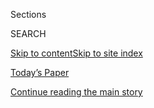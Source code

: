 <div id="app">

<div>

<div class="NYTAppHideMasthead css-zz1s19 e1suatyy0">

<div class="section css-ui9rw0 e1suatyy2">

<div class="css-11hrj97 er09x8g0">

<div class="css-6n7j50">

</div>

<span class="css-1dv1kvn">Sections</span>

<div class="css-10488qs">

<span class="css-1dv1kvn">SEARCH</span>

</div>

[Skip to content](#site-content)[Skip to site
index](#site-index)

</div>

<div class="css-10698na e1huz5gh0">

</div>

</div>

<div id="masthead-bar-one" class="section hasLinks css-15hmgas e1csuq9d3">

<div class="css-uqyvli e1csuq9d0">

</div>

<div class="css-1uqjmks e1csuq9d1">

</div>

<div class="css-9e9ivx">

[](https://myaccount.nytimes3xbfgragh.onion/auth/login?response_type=cookie&client_id=vi)

</div>

<div class="css-1bvtpon e1csuq9d2">

[Today’s Paper](https://www.nytimes3xbfgragh.onion/section/todayspaper)

</div>

</div>

</div>

</div>

<div data-aria-hidden="false">

<div id="site-content" data-role="main">

<div class="css-1ffjgkm">

</div>

<div id="top-wrapper" class="css-15p45cc eaca97t0" type="top">

<div id="top-slug" class="css-19x0jxb eaca97t1" hidden="">

Advertisement

</div>

[Continue reading the main
story](#after-top)

<div class="ad top-wrapper" style="text-align:center;height:100%;display:block;min-height:90px">

<div id="top" class="place-ad" data-position="top" data-size-key="top">

</div>

</div>

<div id="after-top">

</div>

</div>

<div id="collection-magazine-index-20170716" class="section css-15h4p1b e9abtgs0">

<div class="css-1j21atc e1svk9qx1">

<div class="css-fmiefx e1svk9qx2">

<div class="css-1hk7r2m eu54l5x0">

<div id="sponsor-wrapper" class="css-7a1pgi eaca97t0" type="sponsor" hidden="">

<div id="sponsor-slug" class="css-1l4mleb eaca97t1" hidden="">

Supported by

</div>

[Continue reading the main
story](#after-sponsor)

<div id="sponsor" class="ad sponsor-wrapper" style="text-align:left;height:100%;display:block">

</div>

<div id="after-sponsor">

</div>

</div>

</div>

### <span class="css-15smmd5 ezz4tcd1">[Magazine](/section/magazine)</span>

</div>

<div class="css-nfcc9b e1svk9qx3">

<div class="css-vl9dhg e1svk9qx5">

<div class="css-1nrhkj6 e1svk9qx6">

# The 7.16.2017 Issue

<div class="follow-button-placeholder" data-collection-id="">

</div>

</div>

</div>

</div>

</div>

<div class="css-4svvz1 ekkqrpp0">

<div id="collection-highlights-container" class="section css-18l1u7x e46isfb1">

<div class="template-1 css-gfgt40 ekkqrpp1">

## Highlights

1.  ![<span class="css-13wzayb e1oaj3zl2"><span class="css-1dv1kvn">Credit</span>Illustration
    by Andrew
    Rae</span>](https://static01.graylady3jvrrxbe.onion/images/2017/07/16/magazine/16washington1-opener/16washington1-opener-jumbo.jpg)
    
    <div class="css-gjijuv">
    
    ### Feature
    
    ## [This Town Melts Down](/2017/07/11/magazine/washington-dc-politics-trump-this-town-melts-down.html)
    
    A veteran political reporter takes stock of how Washington has — and
    hasn’t — changed in the time of
    Trump.
    
    <span class="css-1oaezp0"></span><span class="css-1q6w006 e4e4i5l3"></span><span class="css-9voj2j">By
    <span class="css-1baulvz last-byline" itemprop="name">Mark
    Leibovich</span></span>
    
    </div>

2.  ![<span class="css-1samh1w e1oaj3zl2"><span class="css-1dv1kvn">Credit</span>Spencer
    Lowell for The New York
    Times</span>](https://static01.graylady3jvrrxbe.onion/images/2017/07/16/magazine/16extinctionbanks-slide-5FU2/16extinctionbanks-slide-5FU2-videoLarge-v2.jpg)
    
    <div class="css-10wtrbd">
    
    ### Feature
    
    ## [Arks of the Apocalypse](/2017/07/13/magazine/seed-vault-extinction-banks-arks-of-the-apocalypse.html)
    
    All around the world, scientists are building repositories of
    everything from seeds to ice to mammal milk — racing to preserve a
    natural order that is fast
    disappearing.
    
    <span class="css-1oaezp0"></span><span class="css-1q6w006 e4e4i5l3"></span><span class="css-9voj2j">Photographs
    by <span class="css-1baulvz" itemprop="name">Spencer Lowell</span>
    and <span class="css-1baulvz last-byline" itemprop="name">Text By
    Malia
    Wollan</span></span>
    
    </div>

3.  ![<span class="css-1samh1w e1oaj3zl2"><span class="css-1dv1kvn">Credit</span>Natalie
    Keyssar for The New York
    Times</span>](https://static01.graylady3jvrrxbe.onion/images/2017/07/16/magazine/16heroin1/16heroin1-videoLarge-v2.jpg)
    
    <div class="css-10wtrbd">
    
    ### Feature
    
    ## [A Small-Town Police Officer’s War on Drugs](/2017/07/12/magazine/a-small-town-police-officers-war-on-drugs.html)
    
    New Hampshire has the second-highest rate of drug overdoses in the
    country. Eric Adams in Laconia (population 16,000) has been assigned
    one task: to stop
    them.
    
    <span class="css-1oaezp0"></span><span class="css-1q6w006 e4e4i5l3"></span><span class="css-9voj2j">By
    <span class="css-1baulvz last-byline" itemprop="name">Benjamin
    Rachlin</span></span>
    
    </div>

4.  ![<span class="css-1samh1w e1oaj3zl2"><span class="css-1dv1kvn">Credit</span>Illustration
    by Vanessa
    McKeown</span>](https://static01.graylady3jvrrxbe.onion/images/2017/07/16/magazine/16firstwords/16mag-16firstwords.t_CA0-videoLarge.jpg)
    
    <div class="css-10wtrbd">
    
    ### First Words
    
    ## [How Do We Contend With Trump’s Defiance of ‘Norms’?](/2017/07/11/magazine/how-do-we-contend-with-trumps-defiance-of-norms.html)
    
    We know what’s supposed to happen when people break laws. But what
    should happen when a leader repeatedly violates the customs and
    principles that guide everyone
    else?
    
    <span class="css-1oaezp0"></span><span class="css-1q6w006 e4e4i5l3"></span><span class="css-9voj2j">By
    <span class="css-1baulvz last-byline" itemprop="name">Emily
    Bazelon</span></span>
    
    </div>

</div>

<div class="css-1xdhyk6 e46isfb0">

<div class="css-zk12ih ef6si7p0">

1.  ### Letter of Recommendation
    
    ![<span class="css-2s0ord e1oaj3zl2"><span class="css-1dv1kvn">Credit</span>Photo
    illustration by Yoshi
    Sodeoka</span>](https://static01.graylady3jvrrxbe.onion/images/2017/07/16/magazine/16lor-promo/16mag-16lor.t_CA0-videoLarge.jpg)
    
    <div class="css-10wtrbd">
    
    ## [Letter of Recommendation: Detroit Techno](/2017/07/13/magazine/letter-of-recommendation-detroit-techno.html)
    
    Americans tend to associate techno with Europe, but it’s a product
    of the Rust
    Belt.
    
    <span class="css-me3p27"></span><span class="css-1q6w006 e4e4i5l3"></span><span class="css-9voj2j">By
    <span class="css-1baulvz last-byline" itemprop="name">Shuja
    Haider</span></span>
    
    </div>

2.  ### On Photography
    
    ![<span class="css-2s0ord e1oaj3zl2"><span class="css-1dv1kvn">Credit</span>Teju
    Cole</span>](https://static01.graylady3jvrrxbe.onion/images/2017/07/16/magazine/16onphoto1/16onphoto1-videoLarge.jpg)
    
    <div class="css-10wtrbd">
    
    ## [My Grandmother’s Shroud](/2017/07/11/magazine/my-grandmothers-shroud.html)
    
    Her death prompted a search for her in photographs — our reservoirs
    of memory, our talismans of
    mourning.
    
    <span class="css-me3p27"></span><span class="css-1q6w006 e4e4i5l3"></span><span class="css-9voj2j">By
    <span class="css-1baulvz last-byline" itemprop="name">Teju
    Cole</span></span>
    
    </div>

3.  ### Talk
    
    ![<span class="css-2s0ord e1oaj3zl2"><span class="css-1dv1kvn">Credit</span>Andrew
    T. Warman for The New York
    Times</span>](https://static01.graylady3jvrrxbe.onion/images/2017/07/16/magazine/16talk1/16talk1-videoLarge-v2.jpg)
    
    <div class="css-10wtrbd">
    
    ## [Jenny Slate Hates Being Oversimplified](/2017/07/12/magazine/jenny-slate-hates-being-oversimplified.html)
    
    The actress on being compared with Lena Dunham, her forgetfulness
    and that one episode of
    “S.N.L.”
    
    <span class="css-me3p27"></span><span class="css-1q6w006 e4e4i5l3"></span><span class="css-9voj2j">Interview
    by <span class="css-1baulvz last-byline" itemprop="name">Ana Marie
    Cox</span></span>
    
    </div>

4.  ### Eat
    
    ![<span class="css-2s0ord e1oaj3zl2"><span class="css-1dv1kvn">Credit</span>Gentl
    and Hyers for The New York Times. Food stylist: Hadas Smirnoff. Prop
    stylist: Rebecca
    Bartoshesky.</span>](https://static01.graylady3jvrrxbe.onion/images/2017/07/16/magazine/16eat1/16mag-16eat.t_CA0-videoLarge.jpg)
    
    <div class="css-10wtrbd">
    
    ## [The Surprising Elegance of Braised Beef Tongue](/2017/07/13/magazine/the-surprising-elegance-of-braised-beef-tongue.html)
    
    The unconventional cut dressed with sauce gribiche can make you
    appreciate a meat you might otherwise
    avoid.
    
    <span class="css-me3p27"></span><span class="css-1q6w006 e4e4i5l3"></span><span class="css-9voj2j">By
    <span class="css-1baulvz last-byline" itemprop="name">Gabrielle
    Hamilton</span></span>
    
    </div>

5.  ### The Ethicist
    
    ![<span class="css-2s0ord e1oaj3zl2"><span class="css-1dv1kvn">Credit</span>Illustration
    by Tomi
    Um</span>](https://static01.graylady3jvrrxbe.onion/images/2017/07/16/magazine/16ethicist/16ethicist-videoLarge.jpg)
    
    <div class="css-10wtrbd">
    
    ## [When a Patient’s Mom Is Slipping Her Daughter Prozac](/2017/07/12/magazine/when-a-patients-mom-is-slipping-her-daughter-prozac.html)
    
    The magazine’s Ethicist columnist on what to do when a young woman
    is being medicated without her knowledge, whether to report a sexist
    boss who is seeking promotion and
    more.
    
    <span class="css-me3p27"></span><span class="css-1q6w006 e4e4i5l3"></span><span class="css-9voj2j">By
    <span class="css-1baulvz last-byline" itemprop="name">Kwame Anthony
    Appiah</span></span>
    
    </div>

</div>

</div>

<div class="css-1xdhyk6 e46isfb0">

<div class="css-zk12ih ef6si7p0">

1.  ### Judge John Hodgman
    
    ![<span class="css-2s0ord e1oaj3zl2"><span class="css-1dv1kvn">Credit</span>Illustration
    by Kyle
    Hilton</span>](https://static01.graylady3jvrrxbe.onion/images/2017/07/16/magazine/16hodgman/16hodgman-videoLarge.jpg)
    
    <div class="css-10wtrbd">
    
    ## [Judge John Hodgman Rules on How to Eat Ravioli](/2017/07/14/magazine/judge-john-hodgman-rules-on-how-to-eat-ravioli.html)
    
    There are guidelines for this, but at the end of the day, does it
    really
    matter?
    
    <span class="css-me3p27"></span><span class="css-1q6w006 e4e4i5l3"></span><span class="css-9voj2j">By
    <span class="css-1baulvz last-byline" itemprop="name">John
    Hodgman</span></span>
    
    </div>

2.  ### Poem
    
    ![<span class="css-2s0ord e1oaj3zl2"><span class="css-1dv1kvn">Credit</span>Illustration
    by R. O.
    Blechman</span>](https://static01.graylady3jvrrxbe.onion/images/2017/07/16/magazine/16poem/16poem-videoLarge-v2.jpg)
    
    <div class="css-10wtrbd">
    
    ## [From the King](/2017/07/14/magazine/from-the-king.html)
    
    Selected by Terrance
    Hayes.
    
    <span class="css-me3p27"></span><span class="css-1q6w006 e4e4i5l3"></span><span class="css-9voj2j">By
    <span class="css-1baulvz last-byline" itemprop="name">Nick
    Makoha</span></span>
    
    </div>

3.  ### Tip
    
    ![<span class="css-2s0ord e1oaj3zl2"><span class="css-1dv1kvn">Credit</span>Illustration
    by
    Radio</span>](https://static01.graylady3jvrrxbe.onion/images/2017/07/16/magazine/16tip/16tip-videoLarge.jpg)
    
    <div class="css-10wtrbd">
    
    ## [How to Draw Blood](/2017/07/14/magazine/how-to-draw-blood.html)
    
    Trust your fingertips. Avoid “fishing” with the needle under the
    skin.
    
    <span class="css-me3p27"></span><span class="css-1q6w006 e4e4i5l3"></span><span class="css-9voj2j">By
    <span class="css-1baulvz last-byline" itemprop="name">Malia
    Wollan</span></span>
    
    </div>

4.  ### New Sentences
    
    ![<span class="css-2s0ord e1oaj3zl2"><span class="css-1dv1kvn">Credit</span></span>](https://static01.graylady3jvrrxbe.onion/images/2017/07/16/magazine/16mag-sentences-1/16mag-sentences-1-videoLarge.jpg)
    
    <div class="css-10wtrbd">
    
    ## [New Sentences: From ‘You Don’t Have to Say You Love Me,’ by Sherman Alexie](/2017/07/14/magazine/new-sentences-from-you-dont-have-to-say-you-love-me-by-sherman-alexie.html)
    
    A study in how repetition can be a kind of statement in
    itself.
    
    <span class="css-me3p27"></span><span class="css-1q6w006 e4e4i5l3"></span><span class="css-9voj2j">By
    <span class="css-1baulvz last-byline" itemprop="name">Sam
    Anderson</span></span>
    
    </div>

5.  ### The Thread
    
    ![<span class="css-2s0ord e1oaj3zl2"><span class="css-1dv1kvn">Credit</span></span>](https://static01.graylady3jvrrxbe.onion/images/2017/07/16/magazine/16thread1/16thread1-videoLarge-v2.jpg)
    
    <div class="css-10wtrbd">
    
    ## [The 7.2.17 Issue](/2017/07/14/magazine/the-7-217-issue.html)
    
    Readers respond.
    
    <span class="css-me3p27"></span>
    
    </div>

</div>

</div>

</div>

<div id="mid1-wrapper" class="css-1mn4oms eaca97t0" type="rank">

<div id="mid1-slug" class="css-1tag3rd eaca97t1">

Advertisement

</div>

[Continue reading the main
story](#after-mid1)

<div id="mid1" class="ad mid1-wrapper" style="text-align:center;height:100%;display:block">

</div>

<div id="after-mid1">

</div>

</div>

</div>

</div>

</div>

## Site Index

<div>

</div>

## Site Information Navigation

  - [© <span>2020</span> <span>The New York Times
    Company</span>](https://help.nytimes3xbfgragh.onion/hc/en-us/articles/115014792127-Copyright-notice)

<!-- end list -->

  - [NYTCo](https://www.nytco.com/)
  - [Contact
    Us](https://help.nytimes3xbfgragh.onion/hc/en-us/articles/115015385887-Contact-Us)
  - [Work with us](https://www.nytco.com/careers/)
  - [Advertise](https://nytmediakit.com/)
  - [T Brand Studio](http://www.tbrandstudio.com/)
  - [Your Ad
    Choices](https://www.nytimes3xbfgragh.onion/privacy/cookie-policy#how-do-i-manage-trackers)
  - [Privacy](https://www.nytimes3xbfgragh.onion/privacy)
  - [Terms of
    Service](https://help.nytimes3xbfgragh.onion/hc/en-us/articles/115014893428-Terms-of-service)
  - [Terms of
    Sale](https://help.nytimes3xbfgragh.onion/hc/en-us/articles/115014893968-Terms-of-sale)
  - [Site
    Map](https://spiderbites.nytimes3xbfgragh.onion)
  - [Help](https://help.nytimes3xbfgragh.onion/hc/en-us)
  - [Subscriptions](https://www.nytimes3xbfgragh.onion/subscription?campaignId=37WXW)

</div>

</div>
